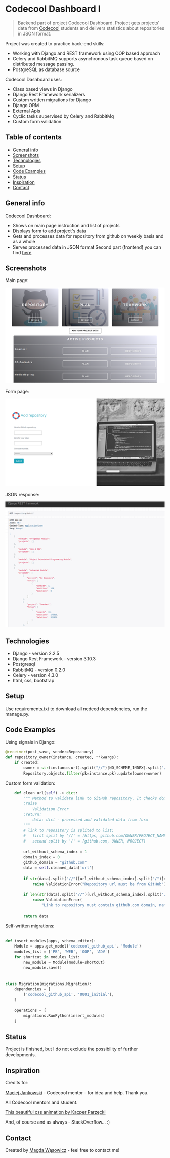 # Codecool Dashboard I
> Backend part of project Codecool Dashboard.
Project gets projects' data from [Codecool](https://codecool.com/pl/) students and delivers statistics about repositories in JSON format.

Project was created to practice back-end skills:
* Working with Django and REST framework using OOP based approach
* Celery and RabbitMQ supports asynchronous task queue based on distributed message passing.
* PostgreSQL as database source

Codecool Dashboard uses:
* Class based views in Django
* Django Rest Framework serializers
* Custom written migrations for Django
* Django ORM
* External Apis
* Cyclic tasks supervised by Celery and RabbitMq
* Custom form validation



## Table of contents
* [General info](#general-info)
* [Screenshots](#screenshots)
* [Technologies](#technologies)
* [Setup](#setup)
* [Code Examples](#code-examples)
* [Status](#status)
* [Inspiration](#inspiration)
* [Contact](#contact)

## General info
Codecool Dashboard:
* Shows on main page instruction and list of projects
* Displays form to add project's data
* Gets and processes data for repository from github on weekly basis and as a whole
* Serves processed data in JSON format
Second part (frontend) you can find [here](https://github.com/magg666/dashboard-react)

## Screenshots
Main page:

![Main page](./dashboard-b1.png)

Form page:

![Form page](./dashboard-b2.png)

JSON response:

![JSON response](./dashboard-b3.png)

## Technologies
* Django - version 2.2.5
* Django Rest Framework - version 3.10.3
* Postgresql
* RabbitMQ - version 0.2.0
* Celery - version 4.3.0
* html, css, bootstrap

## Setup
Use requirements.txt to download all nedeed dependencies, run the manage.py.

## Code Examples
Using signals in Django:
```python
@receiver(post_save, sender=Repository)
def repository_owner(instance, created, **kwargs):
    if created:
        owner = str(instance.url).split("//")[NO_SCHEME_INDEX].split("/")[OWNER_INDEX]
        Repository.objects.filter(pk=instance.pk).update(owner=owner)
```
Custom form validation:
```python
    def clean_url(self) -> dict:
        """ Method to validate link to GitHub repository. It checks domain and necessary content
        :raise
            Validation Error
        :return:
            data: dict - processed and validated data from form
        """
        # link to repository is splited to list:
        #   first split by '//' = [https, github.com/OWNER/PROJECT_NAME]
        #   second split by '/' = [github.com, OWNER, PROJECT]

        url_without_schema_index = 1
        domain_index = 0
        github_domain = "github.com"
        data = self.cleaned_data['url']

        if str(data).split("//")[url_without_schema_index].split("/")[domain_index] != github_domain:
            raise ValidationError("Repository url must be from GitHub")

        if len(str(data).split("//")[url_without_schema_index].split("/")) < 3:
            raise ValidationError(
                "Link to repository must contain github.com domain, name of owner and repository name separated by '/'")

        return data
```
Self-written migrations:
```python

def insert_modules(apps, schema_editor):
    Module = apps.get_model('codecool_github_api', 'Module')
    modules_list = ['PB', 'WEB', 'OOP', 'ADV']
    for shortcut in modules_list:
        new_module = Module(module=shortcut)
        new_module.save()


class Migration(migrations.Migration):
    dependencies = [
        ('codecool_github_api', '0001_initial'),
    ]

    operations = [
        migrations.RunPython(insert_modules)
    ]
```

## Status
Project is finished, but I do not exclude the possibility of further developments.

## Inspiration
Credits for:

[Maciej Jankowski](https://github.com/maciejjankowski) - Codecool mentor - for idea and help. Thank you.

All Codecool mentors and student.

[This beautiful css animation by Kacper Parzęcki](https://codepen.io/kacpertn4t/pen/RYzZwG)

And, of course and as always - StackOverflow... :)

## Contact
Created by [Magda Wąsowicz](mailto:mw23127@gmail.com) - feel free to contact me!
